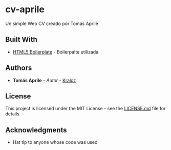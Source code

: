 # cv-aprile

Un simple Web CV creado por Tomás Aprile

## Built With

* [HTML5 Boilerplate](https://html5boilerplate.com/) - Boilerpalte utilizada

## Authors

* **Tomás Aprile** - *Autor* - [Kraloz](https://github.com/Kraloz)

## License

This project is licensed under the MIT License - see the [LICENSE.md](LICENSE.md) file for details

## Acknowledgments

* Hat tip to anyone whose code was used